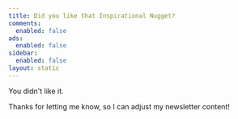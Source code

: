 ```yaml
---
title: Did you like that Inspirational Nugget?
comments: 
  enabled: false
ads: 
  enabled: false
sidebar:
  enabled: false
layout: static
---
```


You didn't like it.  

Thanks for letting me know, so I can adjust my newsletter content!